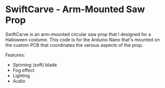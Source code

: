 # SwiftCarve - Arm-Mounted Saw Prop

SwiftCarve is an arm-mounted circular saw prop that I designed for a Halloween costume. This code is for the Arduino Nano that's mounted on the custom PCB that coordinates the various aspects of the prop.

Features:
* Spinning (soft) blade
* Fog effect
* Lighting
* Audio
